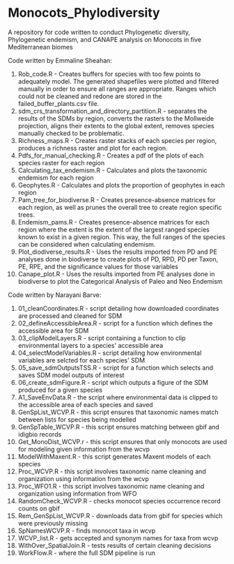 # Monocots_Phylodiversity
A repository for code written to conduct Phylogenetic diversity, Phylogenetic endemism, and CANAPE analysis on Monocots in five Mediterranean biomes

Code written by Emmaline Sheahan:
1.	Rob_code.R - Creates buffers for species with too few points to adequately model. The generated shapefiles were plotted and filtered manually in order to ensure all ranges are appropriate. Ranges which could not be cleaned and redone are stored in the failed_buffer_plants.csv file.
2.  sdm_crs_transformation_and_directory_partition.R - separates the results of the SDMs by region, converts the rasters to the Mollweide projection, aligns their extents to the global extent, removes species manually checked to be problematic.
3.	Richness_maps.R - Creates raster stacks of each species per region, produces a richness raster and plot for each region.
4.	Pdfs_for_manual_checking.R - Creates a pdf of the plots of each species raster for each region
5.	Calculating_tax_endemism.R - Calculates and plots the taxonomic endemism for each region
6.	Geophytes.R - Calculates and plots the proportion of geophytes in each region
7.	Pam_tree_for_biodiverse.R - Creates presence-absence matrices for each region, as well as prunes the overall tree to create region specific trees. 
8.	Endemism_pams.R - Creates presence-absence matrices for each region where the extent is the extent of the largest ranged species known to exist in a given region. This way, the full ranges of the species can be considered when calculating endemism. 
9.	Plot_diodiverse_results.R - Uses the results imported from PD and PE analyses done in biodiverse to create plots of PD, RPD, PD per Taxon, PE, RPE, and the significance values for those variables
10.	Canape_plot.R - Uses the results imported from PE analyses done in biodiverse to plot the Categorical Analysis of Paleo and Neo Endemism

Code written by Narayani Barve:
1.  01_cleanCoordinates.R - script detailing how downloaded coordinates are processed and cleaned for SDM
2.  02_defineAccessibleArea.R - script for a function which defines the accessible area for SDM
3.  03_clipModelLayers.R - script containing a function to clip environmental layers to a species' accessible area
4.  04_selectModelVariables.R - script detailing how environmental variables are selcted for each species' SDM
5.  05_save_sdmOutputsTSS.R - script for a function which selects and saves SDM model outputs of interest
6.  06_create_sdmFigure.R - script which outputs a figure of the SDM produced for a given species
7.  A1_SaveEnvData.R - the script where environmental data is clipped to the accessible area of each species and saved
8.  GenSpList_WCVP.R - this script ensures that taxonomic names match between lists for species being modelled
9.  GenSpTable_WCVP.R - this script ensures matching between gbif and idigbio records
10.  Get_MonoDist_WCVP.r - this script ensures that only monocots are used for modeling given information from the wcvp
11.  ModelWithMaxent.R - this script generates Maxent models of each species
12.  Proc_WCVP.R - this script involves taxonomic name cleaning and organization using information from the wcvp
13.  Proc_WFO1.R - this script involves taxonomic name cleaning and organization using information from WFO
14.  RandomCheck_WCVP.R - checks monocot species occurrence record counts on gbif
15.  Rem_GenSpList_WCVP.R - downloads data from gbif for species which were previously missing
16.  SpNamesWCVP.R - finds monocot taxa in wcvp
17.  WCVP_list.R - gets accepted and synonym names for taxa from wcvp
18.  WithOver_SpatialJoin.R - tests results of certain cleaning decisions
19.  WorkFlow.R - where the full SDM pipeline is run
